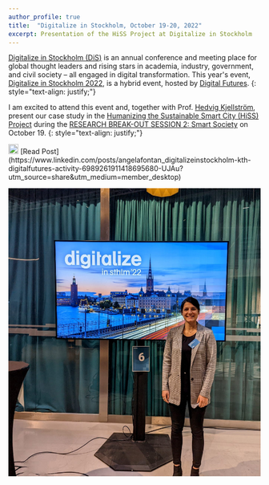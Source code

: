 ```yaml
---
author_profile: true
title:  "Digitalize in Stockholm, October 19-20, 2022"
excerpt: Presentation of the HiSS Project at Digitalize in Stockholm
---
```


[Digitalize in Stockholm (DiS)](https://www.digitalfutures.kth.se/event/digitalize-in-stockholm-2022-day-1/) is an annual conference and meeting place for global 
thought leaders and rising stars in academia, industry, government, and civil society – all engaged in digital transformation. This year's event, [Digitalize in Stockholm 2022](https://digitalizeinsthlm22.se/), is a hybrid event, hosted by [Digital Futures](https://www.digitalfutures.kth.se/).
{: style="text-align: justify;"}

I am excited to attend this event and, together with Prof. [Hedvig Kjellström](https://www.kth.se/profile/hedvig), present our case study in the [Humanizing the Sustainable Smart City (HiSS) Project](https://sites.google.com/view/hiss-digitalfutures/home) 
during the [RESEARCH BREAK-OUT SESSION 2: Smart Society](https://digitalizeinsthlm22.se/program/) on October 19.
{: style="text-align: justify;"}

<img src="https://raw.githubusercontent.com/FortAwesome/Font-Awesome/6.x/svgs/brands/linkedin.svg" width="20" height="20">
[Read Post](https://www.linkedin.com/posts/angelafontan_digitalizeinstockholm-kth-digitalfutures-activity-6989261911418695680-UJAu?utm_source=share&utm_medium=member_desktop)

![photo](../assets/2022DiS.jpg)
